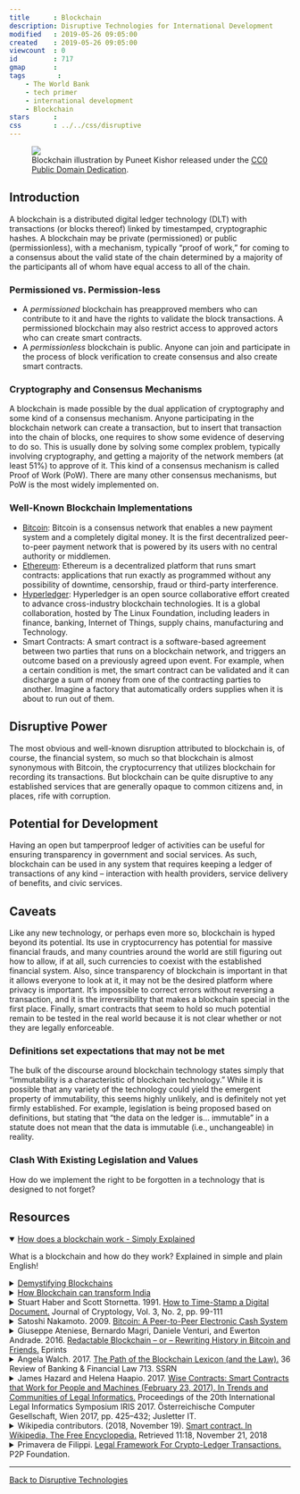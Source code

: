 ```yaml
---
title      : Blockchain
description: Disruptive Technologies for International Development
modified   : 2019-05-26 09:05:00
created    : 2019-05-26 09:05:00
viewcount  : 0
id         : 717
gmap       : 
tags        :
    - The World Bank
    - tech primer
    - international development
    - Blockchain
stars      : 
css        : ../../css/disruptive
---
```


<figure>
    <img src="blockchain.png">
    <figcaption>Blockchain illustration by Puneet Kishor released under the <a href="https://creativecommons.org/publicdomain/zero/1.0/" target="_blank">CC0 Public Domain Dedication</a>.</figcaption>
</figure>

## Introduction

A blockchain is a distributed digital ledger technology (DLT) with transactions (or blocks thereof) linked by timestamped, cryptographic hashes. A blockchain may be private (permissioned) or public (permissionless), with a mechanism, typically “proof of work,” for coming to a consensus about the valid state of the chain determined by a majority of the participants all of whom have equal access to all of the chain.

### Permissioned vs. Permission-less

- A *permissioned* blockchain has preapproved members who can contribute to it and have the rights to validate the block transactions. A permissioned blockchain may also restrict access to approved actors who can create smart contracts.
- A *permissionless* blockchain is public. Anyone can join and participate in the process of block verification to create consensus and also create smart contracts.

### Cryptography and Consensus Mechanisms

A blockchain is made possible by the dual application of cryptography and some kind of a consensus mechanism. Anyone participating in the blockchain network can create a transaction, but to insert that transaction into the chain of blocks, one requires to show some evidence of deserving to do so. This is usually done by solving some complex problem, typically involving cryptography, and getting a majority of the network members (at least 51%) to approve of it. This kind of a consensus mechanism is called Proof of Work (PoW). There are many other consensus mechanisms, but PoW is the most widely implemented on.

### Well-Known Blockchain Implementations

- <a href="https://bitcoin.org/en/" target="_blank">Bitcoin</a>: Bitcoin is a consensus network that enables a new payment system and a completely digital money. It is the first decentralized peer-to-peer payment network that is powered by its users with no central authority or middlemen.
- <a href="https://www.ethereum.org" target="_blank">Ethereum</a>: Ethereum is a decentralized platform that runs smart contracts: applications that run exactly as programmed without any possibility of downtime, censorship, fraud or third-party interference.
- <a href="https://www.hyperledger.org" target="_blank">Hyperledger</a>: Hyperledger is an open source collaborative effort created to advance cross-industry blockchain technologies. It is a global collaboration, hosted by The Linux Foundation, including leaders in finance, banking, Internet of Things, supply chains, manufacturing and Technology.
- Smart Contracts: A smart contract is a software-based agreement between two parties that runs on a blockchain network, and triggers an outcome based on a previously agreed upon event. For example, when a certain condition is met, the smart contract can be validated and it can discharge a sum of money from one of the contracting parties to another. Imagine a factory that automatically orders supplies when it is about to run out of them.

## Disruptive Power

The most obvious and well-known disruption attributed to blockchain is, of course, the financial system, so much so that blockchain is almost synonymous with Bitcoin, the cryptocurrency that utilizes blockchain for recording its transactions. But blockchain can be quite disruptive to any established services that are generally opaque to common citizens and, in places, rife with corruption.

## Potential for Development

Having an open but tamperproof ledger of activities can be useful for ensuring transparency in government and social services. As such, blockchain can be used in any system that requires keeping a ledger of transactions of any kind – interaction with health providers, service delivery of benefits, and civic services.

## Caveats

Like any new technology, or perhaps even more so, blockchain is hyped beyond its potential. Its use in cryptocurrency has potential for massive financial frauds, and many countries around the world are still figuring out how to allow, if at all, such currencies to coexist with the established financial system. Also, since transparency of blockchain is important in that it allows everyone to look at it, it may not be the desired platform where privacy is important. It’s impossible to correct errors without reversing a transaction, and it is the irreversibility that makes a blockchain special in the first place. Finally, smart contracts that seem to hold so much potential remain to be tested in the real world because it is not clear whether or not they are legally enforceable.

### Definitions set expectations that may not be met

The bulk of the discourse around blockchain technology states simply that “immutability is a characteristic of blockchain technology.” While it is possible that any variety of the technology could yield the emergent property of immutability, this seems highly unlikely, and is definitely not yet firmly established. For example, legislation is being proposed based on definitions, but stating that “the data on the ledger is… immutable” in a statute does not mean that the data is immutable (i.e., unchangeable) in reality.

### Clash With Existing Legislation and Values

How do we implement the right to be forgotten in a technology that is designed to not forget?

## Resources

<details class="video" open>
    <summary><a href="https://www.youtube.com/watch?v=SSo_EIwHSd4" target="_blank">How does a blockchain work - Simply Explained</a></summary> 
    <p>What is a blockchain and how do they work? Explained in simple and plain English!</p>
</details>

<details class="video">
    <summary><a href="https://punkish.org/Demystifying-Blockchains" target="_blank">Demystifying Blockchains</a></summary>
    <p>A blockchain primer and demo.</p>
</details>

<details class="video">
    <summary><a href="https://www.youtube.com/watch?v=8fbhI1qVj0c" target="_blank">How Blockchain can transform India</a></summary>
    <p>Blockchain is currently at the peak of the Hype Cycle. It is a simple concept, yet difficult to understand and comprehend. It is also in the same place as the Internet was in 1995 – very early, with its major applications yet to be built. Blockchain is a much a philosophy as a technology, and has the potential to change the world as the Internet did. It promises to radically transform identity, agriculture, money, energy, governance, and pretty much everything else, especially in the emerging countries. This TEDx talk demystifies blockchain as never before, and explains how it can change the world around you.</p>
</details>

<details class="text">
    <summary>Stuart Haber and Scott Stornetta. 1991. <a href="https://www.anf.es/pdf/Haber_Stornetta.pdf" target="_blank">How to Time-Stamp a Digital Document.</a> Journal of Cryptology, Vol. 3, No. 2, pp. 99-111</summary>
    <p>The prospect of a world in which all text, audio, picture, and video documents are in digital form on easily modifiable media raises the issue of how to certify when a document was created or last changed. The problem is to time-stamp the data, not the medium. We propose computationally practical procedures for digital time-stamping of such documents so that it is infeasible for a user either to back-date or to forward-date his document, even with the collusion of a time-stamping service. Our procedures maintain complete privacy of the documents themselves, and require no record-keeping by the time-stamping service.</p>
</details>

<details class="text">
    <summary>Satoshi Nakamoto. 2009. <a href="https://bitcoin.org" target="_blank">Bitcoin: A Peer-to-Peer Electronic Cash System</a></summary>
    <p>A purely peer-to-peer version of electronic cash would allow online payments to be sent directly from one party to another without going through a financial institution. Digital signatures provide part of the solution, but the main benefits are lost if a trusted third party is still required to prevent double-spending. We propose a solution to the double-spending problem using a peer-to-peer network. The network timestamps transactions by hashing them into an ongoing chain of hash-based proof-of-work, forming a record that cannot be changed without redoing the proof-of-work. The longest chain not only serves as proof of the sequence of events witnessed, but proof that it came from the largest pool of CPU power. As long as a majority of CPU power is controlled by nodes that are not cooperating to attack the network, they'll generate the longest chain and outpace attackers. The network itself requires minimal structure. Messages are broadcast on a best effort basis, and nodes can leave and rejoin the network at will, accepting the longest proof-of-work chain as proof of what happened while they were gone.</p>
</details>

<details class="text">
    <summary>Giuseppe Ateniese, Bernardo Magri, Daniele Venturi, and Ewerton Andrade. 2016. <a href="https://eprint.iacr.org/2016/757.pdf" target="_blank">Redactable Blockchain – or – Rewriting History in Bitcoin and Friends.</a> Eprints</summary>
    <p>We put forward a new framework that makes it possible to re-write or compress the content of any number of blocks in decentralized services exploiting the blockchain technol- ogy. As we argue, there are several reasons to prefer an editable blockchain, spanning from the necessity to remove inappropriate content and the possibility to support applications requiring re-writable storage, to “the right to be forgotten.”</p>
</details>

<details class="text">
    <summary>Angela Walch. 2017. <a href="https://ssrn.com/abstract=2940335" target="_blank">The Path of the Blockchain Lexicon (and the Law).</a> 36 Review of Banking & Financial Law 713. SSRN</summary>
    <p>The terminology around blockchain technology is notoriously confusing, with disputes over whether a blockchain is the same as a distributed ledger, or whether an appcoin is the same as a protocol token. In this article, I examine the difficulties the rapidly shifting, contested vocabulary poses for regulators seeking to understand, govern, and potentially use blockchain technology, and offer suggestions for how to fight through the haze of unclear language.</p>
</details>

<details class="text">
    <summary>James Hazard and Helena Haapio. 2017. <a href="https://ssrn.com/abstract=2925871" target="_blank">Wise Contracts: Smart Contracts that Work for People and Machines (February 23, 2017). In Trends and Communities of Legal Informatics.</a> Proceedings of the 20th International Legal Informatics Symposium IRIS 2017. Österreichische Computer Gesellschaft, Wien 2017, pp. 425–432; Jusletter IT.</summary>
    <p>Modern economies are held together by innumerable contracts. However, current contracts are neither machine-readable nor easily human-readable. The Ricardian Contract paradigm of parameters, prose and code posits a hybrid model of automation and conventional legal text. This paper connects recent work on design criteria for 'Smart Contract Templates' with prose objects and prototype inheritance demonstrated at CommonAccord. Templates authored and shared as prose objects can become the basis for automation, codification, big data analysis and graphic presentations.</p>
</details>

<details class="text">
    <summary>Wikipedia contributors. (2018, November 19). <a href="https://en.wikipedia.org/w/index.php?title=Smart_contract&oldid=869532500" target="_blank">Smart contract. In Wikipedia, The Free Encyclopedia.</a> Retrieved 11:18, November 21, 2018</summary>
    <p>A smart contract is a computer protocol intended to digitally facilitate, verify, or enforce the negotiation or performance of a contract. Smart contracts allow the performance of credible transactions without third parties. These transactions are trackable and irreversible.</p>
</details>

<details class="text">
    <summary>Primavera de Filippi. <a href="https://wiki.p2pfoundation.net/Legal_Framework_For_Crypto-Ledger_Transactions" target="_blank">Legal Framework For Crypto-Ledger Transactions.</a> P2P Foundation.</summary>
    <p>This article describes a hybrid model that combines legal contracts with software code via smart contract templates.</p>
</details>

----

[Back to Disruptive Technologies](/Disruptive-Technologies)